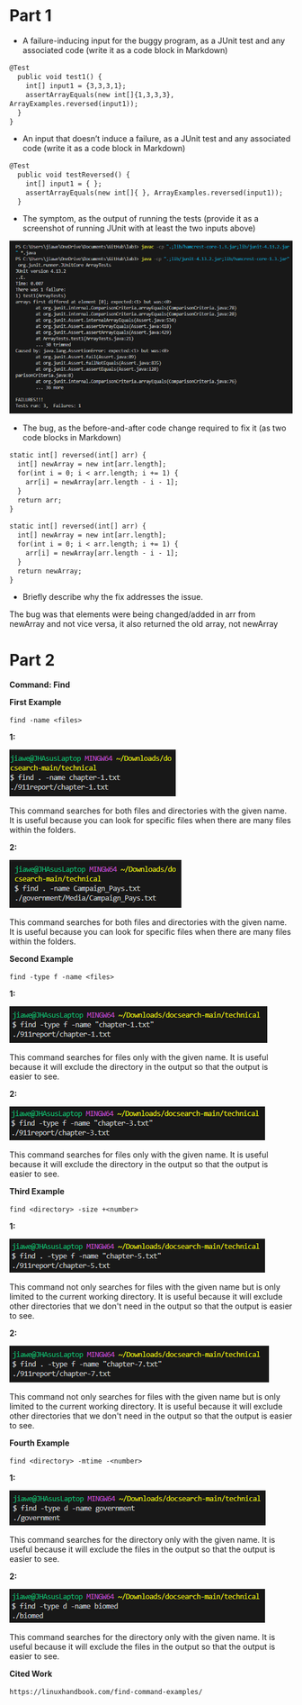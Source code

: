 Part 1
=========


* A failure-inducing input for the buggy program, as a JUnit test and any associated code (write it as a code block in Markdown)


```
@Test
  public void test1() {
    int[] input1 = {3,3,3,1};
    assertArrayEquals(new int[]{1,3,3,3}, ArrayExamples.reversed(input1));
  }
}
```


* An input that doesn’t induce a failure, as a JUnit test and any associated code (write it as a code block in Markdown)


```
@Test
  public void testReversed() {
    int[] input1 = { };
    assertArrayEquals(new int[]{ }, ArrayExamples.reversed(input1));
  }
```


* The symptom, as the output of running the tests (provide it as a screenshot of running JUnit with at least the two inputs above)


![Image](Output.png)


* The bug, as the before-and-after code change required to fix it (as two code blocks in Markdown)


```
static int[] reversed(int[] arr) {
  int[] newArray = new int[arr.length];
  for(int i = 0; i < arr.length; i += 1) {
    arr[i] = newArray[arr.length - i - 1];
  }
  return arr;
}
```


```
static int[] reversed(int[] arr) {
  int[] newArray = new int[arr.length];
  for(int i = 0; i < arr.length; i += 1) {
    arr[i] = newArray[arr.length - i - 1];
  }
  return newArray;
}
```


* Briefly describe why the fix addresses the issue.


The bug was that elements were being changed/added in arr from newArray and not vice versa, it also returned the old array, not newArray


Part 2
=========


**Command: Find** 


**First Example**


`find -name <files>`


**1:**


![Image](Example11.png)


This command searches for both files and directories with the given name. It is useful because you can look for specific files when there are many files within the folders.


**2:**


![Image](Example12.png)


This command searches for both files and directories with the given name. It is useful because you can look for specific files when there are many files within the folders.


**Second Example**


`find -type f -name <files>`


**1:**


![Image](Example21.png)


This command searches for files only with the given name. It is useful because it will exclude the directory in the output so that the output is easier to see.


**2:**


![Image](Example22.png)


This command searches for files only with the given name. It is useful because it will exclude the directory in the output so that the output is easier to see.


**Third Example**


`find <directory> -size +<number>`


**1:**


![Image](Example31.png)


This command not only searches for files with the given name but is only limited to the current working directory. It is useful because it will exclude other directories that we don't need in the output so that the output is easier to see.


**2:**


![Image](Example32.png)


This command not only searches for files with the given name but is only limited to the current working directory. It is useful because it will exclude other directories that we don't need in the output so that the output is easier to see.


**Fourth Example**


`find <directory> -mtime -<number>`


**1:**


![Image](Example41.png)


This command searches for the directory only with the given name. It is useful because it will exclude the files in the output so that the output is easier to see.


**2:**


![Image](Example42.png)


This command searches for the directory only with the given name. It is useful because it will exclude the files in the output so that the output is easier to see.


**Cited Work**

`https://linuxhandbook.com/find-command-examples/`
